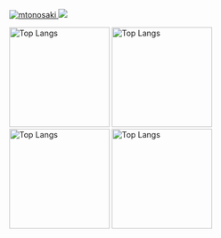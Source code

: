 [ ![mtonosaki](https://komarev.com/ghpvc/?username=mtonosaki)
](https://github.com/mtonosaki/mtonosaki/)
[![](https://img.shields.io/github/followers/mtonosaki?label=follow&logo=github&style=flat)
](https://github.com/mtonosaki)

<img alt="Top Langs" height="180px" src="https://github-profile-summary-cards.vercel.app/api/cards/profile-details?username=mtonosaki" />
<img alt="Top Langs" height="180px" src="https://github-readme-stats.vercel.app/api/top-langs/?username=mtonosaki&layout=compact" />
<img alt="Top Langs" height="180px" src="https://github-readme-streak-stats.herokuapp.com/?user=mtonosaki" />
<img alt="Top Langs" height="180px" src="https://github-readme-stats.vercel.app/api?username=mtonosaki&count_private=true&show_icons=true" />
